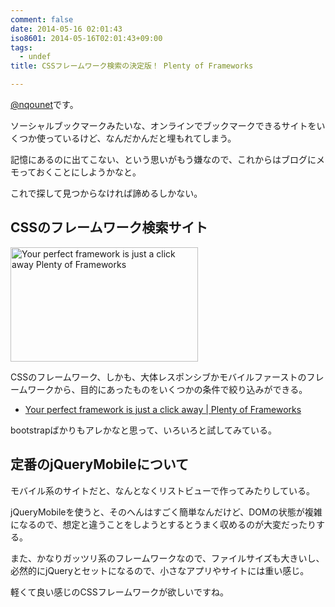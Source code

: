 ```yaml
---
comment: false
date: 2014-05-16 02:01:43
iso8601: 2014-05-16T02:01:43+09:00
tags:
  - undef
title: CSSフレームワーク検索の決定版！ Plenty of Frameworks

---
```


<p><a href="https://twitter.com/nqounet">@nqounet</a>です。</p>

<p>ソーシャルブックマークみたいな、オンラインでブックマークできるサイトをいくつか使っているけど、なんだかんだと埋もれてしまう。</p>

<p>記憶にあるのに出てこない、という思いがもう嫌なので、これからはブログにメモっておくことにしようかなと。</p>

<p>これで探して見つからなければ諦めるしかない。</p>



<h2>CSSのフレームワーク検索サイト</h2>

<p><a href="https://www.nqou.net/wp-content/uploads/2014/05/Your-perfect-framework-is-just-a-click-away-Plenty-of-Frameworks.png"><img src="https://www.nqou.net/wp-content/uploads/2014/05/Your-perfect-framework-is-just-a-click-away-Plenty-of-Frameworks-300x183.png" alt="Your perfect framework is just a click away   Plenty of Frameworks" width="300" height="183" class="alignright size-medium wp-image-2658" /></a></p>

<p>CSSのフレームワーク、しかも、大体レスポンシブかモバイルファーストのフレームワークから、目的にあったものをいくつかの条件で絞り込みができる。</p>

<ul>
<li><a href="http://www.plentyofframeworks.com/">Your perfect framework is just a click away | Plenty of Frameworks</a></li>
</ul>

<p>bootstrapばかりもアレかなと思って、いろいろと試してみている。</p>

<h2>定番のjQueryMobileについて</h2>

<p>モバイル系のサイトだと、なんとなくリストビューで作ってみたりしている。</p>

<p>jQueryMobileを使うと、そのへんはすごく簡単なんだけど、DOMの状態が複雑になるので、想定と違うことをしようとするとうまく収めるのが大変だったりする。</p>

<p>また、かなりガッツリ系のフレームワークなので、ファイルサイズも大きいし、必然的にjQueryとセットになるので、小さなアプリやサイトには重い感じ。</p>

<p>軽くて良い感じのCSSフレームワークが欲しいですね。</p>
    	